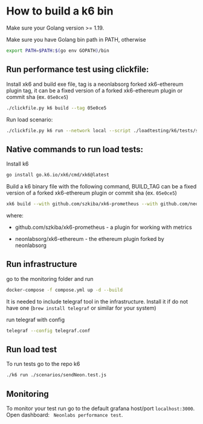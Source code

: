 # How to build a k6 bin

Make sure your Golang version >= 1.19.

Make sure you have Golang bin path in PATH, otherwise
```bash
export PATH=$PATH:$(go env GOPATH)/bin
```


## Run performance test using clickfile:
Install xk6 and build exe file, tag is a neonlabsorg forked xk6-ethereum plugin tag, it can be a fixed version of a forked xk6-ethereum plugin or commit sha (ex. ```05e0ce5```)
```bash
./clickfile.py k6 build --tag 05e0ce5
```

Run load scenario:
```bash
./clickfile.py k6 run --network local --script ./loadtesting/k6/tests/sendNeon.test.js
```


## Native commands to run load tests:
Install k6
```bash
go install go.k6.io/xk6/cmd/xk6@latest
```
Build a k6 binary file with the following command, BUILD_TAG can be a fixed version of a forked xk6-ethereum plugin or commit sha (ex. ```05e0ce5```)
 ```bash
xk6 build --with github.com/szkiba/xk6-prometheus --with github.com/neonlabsorg/xk6-ethereum@${BUILD_TAG}
```
where: 

- github.com/szkiba/xk6-prometheus - a plugin for working with metrics

- neonlabsorg/xk6-ethereum - the ethereum plugin forked by neonlabsorg



## Run infrastructure
go to the monitoring folder and run
```bash
docker-compose -f compose.yml up -d --build
```
It is needed to include telegraf tool in the infrastructure. Install it if do not have one (```brew install telegraf``` or similar for your system)

run telegraf with config
```bash
telegraf --config telegraf.conf
```
## Run load test
To run tests go to the repo k6
```bash
./k6 run ./scenarios/sendNeon.test.js
```
## Monitoring
To monitor your test run go to the default grafana host/port ```localhost:3000```. Open dashboard: ``` Neonlabs performance test```.